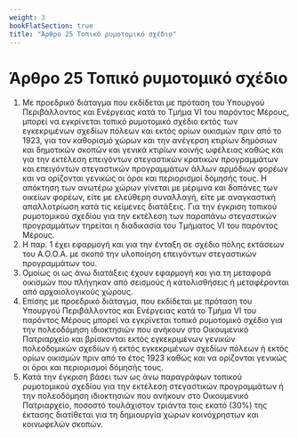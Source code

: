 ```yaml
---
weight: 3
bookFlatSection: true
title: "Άρθρο 25 Τοπικό ρυμοτομικό σχέδιο"
---
```


# Άρθρο 25 Τοπικό ρυμοτομικό σχέδιο

1. Με προεδρικό διάταγμα που εκδίδεται με πρόταση του Υπουργού Περιβάλλοντος και Ενέργειας κατά το Τμήμα VI του παρόντος Μέρους, μπορεί να εγκρίνεται τοπικό ρυμοτομικό σχέδιο εκτός των εγκεκριμένων σχεδίων πόλεων και εκτός ορίων οικισμών πριν από το 1923, για τον καθορισμό χώρων και την ανέγερση κτιρίων δημόσιων και δημοτικών σκοπών και γενικά κτιρίων κοινής ωφέλειας καθώς και για την εκτέλεση επειγόντων στεγαστικών κρατικών προγραμμάτων και επειγόντων στεγαστικών προγραμμάτων άλλων αρμόδιων φορέων  και να ορίζονται γενικώς οι όροι και περιορισμοί δόμησής τους. Η απόκτηση των ανωτέρω χώρων γίνεται με μέριμνα και δαπάνες των οικείων φορέων, είτε με ελεύθερη συναλλαγή, είτε με αναγκαστική απαλλοτρίωση κατά τις κείμενες διατάξεις.
Για την έγκριση τοπικού ρυμοτομικού σχεδίου για την εκτέλεση των παραπάνω στεγαστικών προγραμμάτων τηρείται η διαδικασία του Τμήματος VI του παρόντος Μέρους.
2. Η παρ. 1 έχει εφαρμογή και για την ένταξη σε σχέδιο πόλης εκτάσεων του Α.Ο.Ο.Α. με σκοπό την υλοποίηση επειγόντων στεγαστικών προγραμμάτων του.
3. Ομοίως οι ως άνω διατάξεις έχουν εφαρμογή και για τη μεταφορά οικισμών που πλήγηκαν από σεισμούς ή κατολισθήσεις ή μεταφέρονται από αρχαιολογικούς χώρους.
4. Επίσης με προεδρικό διάταγμα, που εκδίδεται με πρόταση του Υπουργού Περιβάλλοντος και Ενέργειας κατά το Τμήμα VI του παρόντος Μέρους μπορεί να εγκρίνεται τοπικό ρυμοτομικό σχέδιο για την πολεοδόμηση ιδιοκτησιών που ανήκουν στο Οικουμενικό Πατριαρχείο και βρίσκονται εκτός εγκεκριμένων γενικών πολεοδομικών σχεδίων ή εκτός εγκεκριμένων σχεδίων πόλεων ή εκτός ορίων οικισμών πριν από το έτος 1923 καθώς και να ορίζονται γενικώς οι όροι και περιορισμοί δόμησής τους.
5. Κατά την έγκριση βάσει των ως άνω παραγράφων τοπικού ρυμοτομικού σχεδίου για την εκτέλεση στεγαστικών προγραμμάτων ή την πολεοδόμηση ιδιοκτησιών που ανήκουν στο Οικουμενικό Πατριαρχείο, ποσοστό τουλάχιστον τριάντα τοις εκατό (30%) της έκτασης διατίθεται για τη δημιουργία χώρων κοινόχρηστων και κοινωφελών σκοπών.
